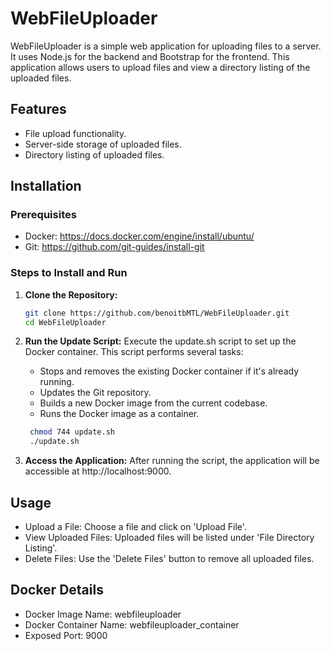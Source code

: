 # WebFileUploader

WebFileUploader is a simple web application for uploading files to a server. It uses Node.js for the backend and Bootstrap for the frontend. This application allows users to upload files and view a directory listing of the uploaded files.

## Features

- File upload functionality.
- Server-side storage of uploaded files.
- Directory listing of uploaded files.

## Installation

### Prerequisites

- Docker: https://docs.docker.com/engine/install/ubuntu/
- Git: https://github.com/git-guides/install-git

### Steps to Install and Run

1. **Clone the Repository:**
   ```bash
   git clone https://github.com/benoitbMTL/WebFileUploader.git
   cd WebFileUploader
   ```

2. **Run the Update Script:**
Execute the update.sh script to set up the Docker container. This script performs several tasks:

   - Stops and removes the existing Docker container if it's already running.
   - Updates the Git repository.
   - Builds a new Docker image from the current codebase.
   - Runs the Docker image as a container.

   ```bash
    chmod 744 update.sh
    ./update.sh
   ```

1. **Access the Application:**
After running the script, the application will be accessible at http://localhost:9000.

## Usage
- Upload a File: Choose a file and click on 'Upload File'.
- View Uploaded Files: Uploaded files will be listed under 'File Directory Listing'.
- Delete Files: Use the 'Delete Files' button to remove all uploaded files.

## Docker Details
- Docker Image Name: webfileuploader
- Docker Container Name: webfileuploader_container
- Exposed Port: 9000